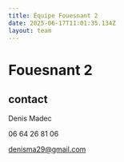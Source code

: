 ```yaml
---
title: Équipe Fouesnant 2
date: 2025-06-17T11:01:35.134Z
layout: team
---
```


# Fouesnant 2



## contact 

Denis Madec

06 64 26 81 06

denisma29@gmail.com

